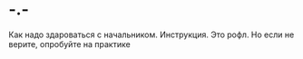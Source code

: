 # -.-
Как надо здароваться с начальником. Инструкция.  Это рофл. Но если не верите, опробуйте на практике
